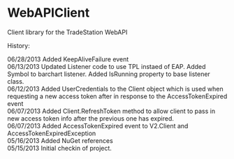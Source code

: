 WebAPIClient
============

Client library for the TradeStation WebAPI  

History:   
  
06/28/2013  Added KeepAliveFailure event  
06/13/2013  Updated Listener code to use TPL instaed of EAP. Added Symbol to barchart listener. Added IsRunning property to base listener class.  
06/12/2013  Added UserCredentials to the Client object which is used when requesting a new access token after in response to the AccessTokenExpired event  
06/07/2013	Added Client.RefreshToken method to allow client to pass in new access token info after the previous one has expired.  
06/07/2013	Added AccessTokenExpired event to V2.Client and AccessTokenExpiredException  
05/16/2013	Added NuGet references  
05/15/2013	Initial checkin of project.  